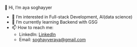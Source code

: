 











👋 Hi, I’m aya soghayyer
- 👀 I’m interested in Full-stack Development, AI(data science)
- 🌱 I’m currently learning Backend with GSG
- 📫 How to reach me:
  * LinkedIn: [LinkedIn](https://www.linkedin.com/in/aya-s-884934246/)
  * Email: soghayyeraya@gmail.com

<!---
aya-soghayyer/aya-soghayyer is a ✨ special ✨ repository because its `README.md` (this file) appears on your GitHub profile.
You can click the Preview link to take a look at your changes.
--->
